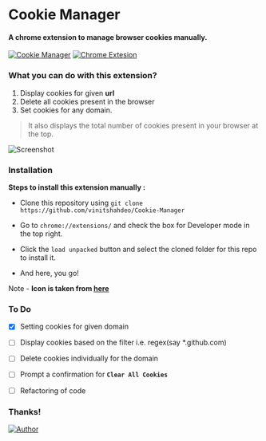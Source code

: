# Cookie Manager
#### A chrome extension to manage browser cookies manually.

[![Cookie Manager](https://img.shields.io/badge/Cookie-Manager-teal.svg?colorA=red&colorB=blue)](https://github.com/vinitshahdeo/Cookie-Manager) [![Chrome Extesion](https://img.shields.io/badge/Chrome-Extension-teal.svg)](https://github.com/vinitshahdeo/Cookie-Manager)

### What you can do with this extension?

1. Display cookies for given **url**
2. Delete all cookies present in the browser
3. Set cookies for any domain.

> It also displays the total number of cookies present in your browser at the top.

![Screenshot](https://github.com/vinitshahdeo/Cookie-Manager/blob/master/assets/Screenshot%202019-01-17%20at%2010.57.41%20PM.png?raw=true)

### Installation

**Steps to install this extension manually :**

- Clone this repository using `git clone https://github.com/vinitshahdeo/Cookie-Manager`

- Go to `chrome://extensions/` and check the box for Developer mode in the top right.

- Click the `load unpacked` button and select the cloned folder for this repo to install it.

- And here, you go!

Note - **Icon is taken from [here](https://pngtree.com/free-icon/clean_419342)**

### To Do

- [x] Setting cookies for given domain
- [ ] Display cookies based on the filter i.e. regex(say *.github.com)
- [ ] Delete cookies individually for the domain
- [ ] Prompt a confirmation for **`Clear All Cookies`**
- [ ] Refactoring of code


### Thanks!

[![Author](https://img.shields.io/badge/Author-@vinitshahdeo-gray.svg?colorA=gray&colorB=dodgerblue)](https://github.com/vinitshahdeo/)
